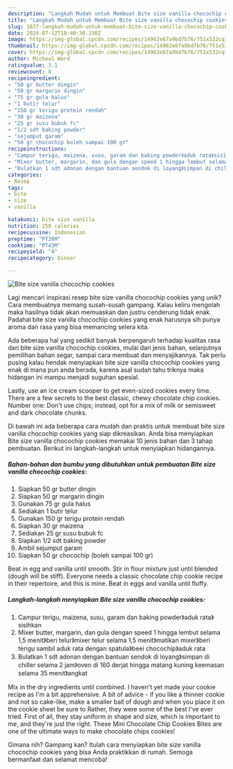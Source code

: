 ```yaml
---
description: "Langkah Mudah untuk Membuat Bite size vanilla chocochip cookies Anti Gagal"
title: "Langkah Mudah untuk Membuat Bite size vanilla chocochip cookies Anti Gagal"
slug: 1637-langkah-mudah-untuk-membuat-bite-size-vanilla-chocochip-cookies-anti-gagal
date: 2020-07-12T18:40:30.130Z
image: https://img-global.cpcdn.com/recipes/14962e67a9bd7b76/751x532cq70/bite-size-vanilla-chocochip-cookies-foto-resep-utama.jpg
thumbnail: https://img-global.cpcdn.com/recipes/14962e67a9bd7b76/751x532cq70/bite-size-vanilla-chocochip-cookies-foto-resep-utama.jpg
cover: https://img-global.cpcdn.com/recipes/14962e67a9bd7b76/751x532cq70/bite-size-vanilla-chocochip-cookies-foto-resep-utama.jpg
author: Micheal Ward
ratingvalue: 3.1
reviewcount: 8
recipeingredient:
- "50 gr butter dingin"
- "50 gr margarin dingin"
- "75 gr gula halus"
- "1 butir telur"
- "150 gr terigu protein rendah"
- "30 gr maizena"
- "25 gr susu bubuk fc"
- "1/2 sdt baking powder"
- "sejumput garam"
- "50 gr chocochip boleh sampai 100 gr"
recipeinstructions:
- "Campur terigu, maizena, susu, garam dan baking powder》aduk rata》sisihkan"
- "Mixer butter, margarin, dan gula dengan speed 1 hingga lembut selama 1,5 menit》beri telur》mixer telur selama 1,5 menit》matikan mixer》beri terigu sambil aduk rata dengan spatula》beei chocochip》aduk rata"
- "Bulatkan 1 sdt adonan dengan bantuan sendok di loyang》simpan di chiller selama 2 jam》oven di 160 derjat hingga matang kuning keemasan selama 35 menit》angkat"
categories:
- Resep
tags:
- bite
- size
- vanilla

katakunci: bite size vanilla 
nutrition: 250 calories
recipecuisine: Indonesian
preptime: "PT26M"
cooktime: "PT43M"
recipeyield: "4"
recipecategory: Dinner

---
```



![Bite size vanilla chocochip cookies](https://img-global.cpcdn.com/recipes/14962e67a9bd7b76/751x532cq70/bite-size-vanilla-chocochip-cookies-foto-resep-utama.jpg)

Lagi mencari inspirasi resep bite size vanilla chocochip cookies yang unik? Cara membuatnya memang susah-susah gampang. Kalau keliru mengolah maka hasilnya tidak akan memuaskan dan justru cenderung tidak enak. Padahal bite size vanilla chocochip cookies yang enak harusnya sih punya aroma dan rasa yang bisa memancing selera kita.

Ada beberapa hal yang sedikit banyak berpengaruh terhadap kualitas rasa dari bite size vanilla chocochip cookies, mulai dari jenis bahan, selanjutnya pemilihan bahan segar, sampai cara membuat dan menyajikannya. Tak perlu pusing kalau hendak menyiapkan bite size vanilla chocochip cookies yang enak di mana pun anda berada, karena asal sudah tahu triknya maka hidangan ini mampu menjadi suguhan spesial.

Lastly, use an ice cream scooper to get even-sized cookies every time. There are a few secrets to the best classic, chewy chocolate chip cookies. Number one: Don&#39;t use chips; instead, opt for a mix of milk or semisweet and dark chocolate chunks.


Di bawah ini ada beberapa cara mudah dan praktis untuk membuat bite size vanilla chocochip cookies yang siap dikreasikan. Anda bisa menyiapkan Bite size vanilla chocochip cookies memakai 10 jenis bahan dan 3 tahap pembuatan. Berikut ini langkah-langkah untuk menyiapkan hidangannya.

<!--inarticleads1-->

##### Bahan-bahan dan bumbu yang dibutuhkan untuk pembuatan Bite size vanilla chocochip cookies:

1. Siapkan 50 gr butter dingin
1. Siapkan 50 gr margarin dingin
1. Gunakan 75 gr gula halus
1. Sediakan 1 butir telur
1. Gunakan 150 gr terigu protein rendah
1. Siapkan 30 gr maizena
1. Sediakan 25 gr susu bubuk fc
1. Siapkan 1/2 sdt baking powder
1. Ambil sejumput garam
1. Siapkan 50 gr chocochip (boleh sampai 100 gr)


Beat in egg and vanilla until smooth. Stir in flour mixture just until blended (dough will be stiff). Everyone needs a classic chocolate chip cookie recipe in their repertoire, and this is mine. Beat in eggs and vanilla until fluffy. 

<!--inarticleads2-->

##### Langkah-langkah menyiapkan Bite size vanilla chocochip cookies:

1. Campur terigu, maizena, susu, garam dan baking powder》aduk rata》sisihkan
1. Mixer butter, margarin, dan gula dengan speed 1 hingga lembut selama 1,5 menit》beri telur》mixer telur selama 1,5 menit》matikan mixer》beri terigu sambil aduk rata dengan spatula》beei chocochip》aduk rata
1. Bulatkan 1 sdt adonan dengan bantuan sendok di loyang》simpan di chiller selama 2 jam》oven di 160 derjat hingga matang kuning keemasan selama 35 menit》angkat


Mix in the dry ingredients until combined. I haven&#39;t yet made your cookie recipe as I&#39;m a bit apprehensive. A bit of advice - if you like a thinner cookie and not so cake-like, make a smaller ball of dough and when you place it on the cookie sheet be sure to Rather, they were some of the best I&#39;ve ever tried. First of all, they stay uniform in shape and size, which is important to me, and they&#39;re just the right. These Mini Chocolate Chip Cookies Bites are one of the ultimate ways to make chocolate chips cookies! 

Gimana nih? Gampang kan? Itulah cara menyiapkan bite size vanilla chocochip cookies yang bisa Anda praktikkan di rumah. Semoga bermanfaat dan selamat mencoba!
